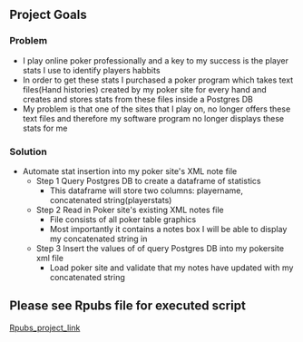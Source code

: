 ## Project Goals

### **Problem**
+ I play online poker professionally and a key to my success is the player stats I use to identify players habbits 
+ In order to get these stats I purchased a poker program which takes text files(Hand histories) created by my poker site for every hand and creates and stores stats from these files inside a Postgres DB   
+ My problem is that one of the sites that I play on, no longer offers these text files and therefore my software program no longer displays these stats for me   

### **Solution** 
+ Automate stat insertion into my poker site's XML note file
    + Step 1 Query Postgres DB to create a dataframe of statistics
        - This dataframe will store two columns: playername, concatenated string(playerstats)
    + Step 2 Read in Poker site's existing XML notes file
        - File consists of all poker table graphics
        - Most importantly it contains a notes box I will be able to display my concatenated string in
    + Step 3 Insert the values of of query Postgres DB into my pokersite xml file 
        - Load poker site and validate that my notes have updated with my concatenated string


## Please see Rpubs file for executed script

[Rpubs_project_link](https://rpubs.com/justin_herman_42/385739)
